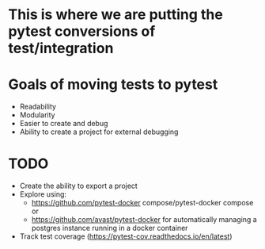 # This is where we are putting the pytest conversions of test/integration

#  Goals of moving tests to pytest
 * Readability
 * Modularity
 * Easier to create and debug
 * Ability to create a project for external debugging

# TODO
 * Create the ability to export a project
 * Explore using:
   *  https://github.com/pytest-docker compose/pytest-docker compose or
   *  https://github.com/avast/pytest-docker for automatically managing a postgres instance running in a docker container
 * Track test coverage (https://pytest-cov.readthedocs.io/en/latest)
